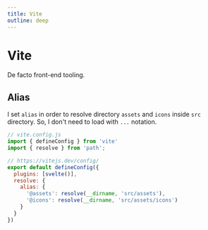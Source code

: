 ```yaml
---
title: Vite
outline: deep
---
```


# Vite

De facto front-end tooling.

## Alias

I set `alias` in order to resolve directory `assets` and `icons` inside `src` directory. So, I don't need to load with `...` notation.

```js
// vite.config.js
import { defineConfig } from 'vite'
import { resolve } from 'path';

// https://vitejs.dev/config/
export default defineConfig({
  plugins: [svelte()],
  resolve: {
    alias: {
      '@assets': resolve(__dirname, 'src/assets'),
      '@icons': resolve(__dirname, 'src/assets/icons')
    }
  }
})
```